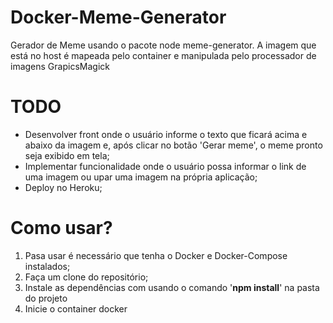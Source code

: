 # Docker-Meme-Generator
Gerador de Meme usando o pacote node meme-generator. A imagem que está no host é mapeada pelo container e manipulada pelo processador de imagens GrapicsMagick

# TODO
- Desenvolver front onde o usuário informe o texto que ficará acima e abaixo da imagem e, após clicar no botão 'Gerar meme', o meme pronto seja exibido em tela;
- Implementar funcionalidade onde o usuário possa informar o link de uma imagem ou upar uma imagem na própria aplicação;
- Deploy no Heroku;

# Como usar?
1. Pasa usar é necessário que tenha o Docker e Docker-Compose instalados;
2. Faça um clone do repositório;
3. Instale as dependências com usando o comando '**npm install**' na pasta do projeto
4. Inicie o container docker 

